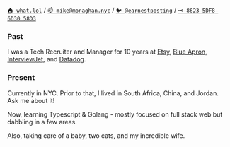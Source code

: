 [`🏠 what.lol`](https://what.lol/) /
[`📫 mike@monaghan.nyc`](mailto:mike@monaghan.nyc) /
[`🐦 @earnestposting`](https://twitter.com/earnestposting) /
[`🗝️ 8623 5DF8 6D30 58D3`](https://keybase.io/mikemonaghan/pgp_keys.asc)


### Past
I was a Tech Recruiter and Manager for 10 years at [Etsy](https://etsy.com), [Blue Apron](https://blueapron.com), [InterviewJet](https://www.crunchbase.com/organization/interviewjet), and [Datadog](https://datadog.com).

### Present
Currently in NYC. Prior to that, I lived in South Africa, China, and Jordan. Ask me about it!

Now, learning Typescript & Golang - mostly focused on full stack web but dabbling in a few areas.

Also, taking care of a baby, two cats, and my incredible wife.
